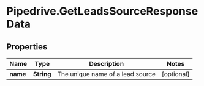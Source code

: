 # Pipedrive.GetLeadsSourceResponseData

## Properties

Name | Type | Description | Notes
------------ | ------------- | ------------- | -------------
**name** | **String** | The unique name of a lead source | [optional] 


